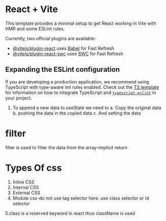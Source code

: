 # React + Vite

This template provides a minimal setup to get React working in Vite with HMR and some ESLint rules.

Currently, two official plugins are available:

- [@vitejs/plugin-react](https://github.com/vitejs/vite-plugin-react/blob/main/packages/plugin-react) uses [Babel](https://babeljs.io/) for Fast Refresh
- [@vitejs/plugin-react-swc](https://github.com/vitejs/vite-plugin-react/blob/main/packages/plugin-react-swc) uses [SWC](https://swc.rs/) for Fast Refresh

## Expanding the ESLint configuration

If you are developing a production application, we recommend using TypeScript with type-aware lint rules enabled. Check out the [TS template](https://github.com/vitejs/vite/tree/main/packages/create-vite/template-react-ts) for information on how to integrate TypeScript and [`typescript-eslint`](https://typescript-eslint.io) in your project.

<!-- 
import React, { useState } from 'react';

const App = () => {
  const [todos, settodos] = useState([
    { id: 1, text: 'Todo 1', isCompleted: true },
  ])
  const [title, settitle] = useState("")
  const [completed, setcompleted] = useState(true)
  const [gender, setgender] = useState("Male")
  const [city, setcity] = useState("Mumbai")
  return (
    <div><h1>Create Todos</h1>
      <form action="">

        <input
          onChange={(e) => settitle(e.target.value)}
          value={title}
          type="text" placeholder='title' /><br />

        <input type="checkbox"
          checked={completed}
          onChange={(e) => setcompleted(e.target.checked)} />Completed <br />

        <input type="radio"
          value="Male"
          onChange={(e) => setgender(e.target.value)}
          checked={gender == "Male" && true}
        />Male

        <input type="radio"
          value="Female"
          onChange={(e) => setgender(e.target.value)}
          checked={gender == "Female" && true}
        />Female <br />

        <select onChange={(e) => setcity(e.target.value)}
          value={city}>
          <option value="Delhi">Delhi</option>
          <option value="Mumbai">Mumbai</option>
          <option value="Kolkata">Kolkata</option>
        </select>

        <button>Create Todo</button>
      </form>
    </div>
  )
}

export default App -->

1. To append a new data to useState we need to 
a. Copy the original data
b. pushing the data in the copied data
c. And setting the data
<!-- 
let copytodos=[...todos] ->copy
     copytodos.push(newtodo) ->push
     settodos(copytodos) -> set new data-->

# filter
filter is used to filter the data from the array-implicit return

# Types Of css
1. Inline CSS
2. Internal CSS
3. External CSS
4. Module css-do not use tag selector here. use class selector or id selector

5.class is a reserved keyword in react thus className is used